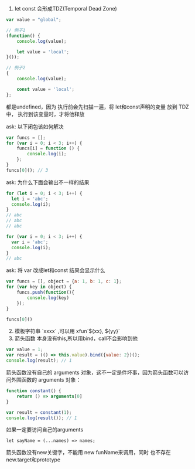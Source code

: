 1. let const 会形成TDZ(Temporal Dead Zone)
```js
var value = "global";

// 例子1
(function() {
    console.log(value);

    let value = 'local';
}());

// 例子2
{
    console.log(value);

    const value = 'local';
};
```
都是undefined，因为 执行前会先扫描一遍，将 let和const声明的变量 放到 TDZ中， 执行到该变量时，才将他释放

ask: 以下闭包该如何解决
```js
var funcs = [];
for (var i = 0; i < 3; i++) {
    funcs[i] = function () {
        console.log(i);
    };
}
funcs[0](); // 3
```
ask: 为什么下面会输出不一样的结果
```js
for (let i = 0; i < 3; i++) {
  let i = 'abc';
  console.log(i);
}
// abc
// abc
// abc

for (var i = 0; i < 3; i++) {
  var i = 'abc';
  console.log(i);
}
// abc
```
ask: 将 var 改成let和const 结果会显示什么
```js
var funcs = [], object = {a: 1, b: 1, c: 1};
for (var key in object) {
    funcs.push(function(){
        console.log(key)
    });
}

funcs[0]()
```


2. 模板字符串 \`xxxx\` ,可以用 xfun\`${xx}, ${yy}\`
3. 箭头函数
本身没有this,所以用bind，call不会影响到他
```js
var value = 1;
var result = (() => this.value).bind({value: 2})();
console.log(result); // 1
```
箭头函数没有自己的 arguments 对象，这不一定是件坏事，因为箭头函数可以访问外围函数的 arguments 对象：
```js
function constant() {
    return () => arguments[0]
}

var result = constant(1);
console.log(result()); // 1
```
如果一定要访问自己的arguments
```
let sayName = (...names) => names;
```
箭头函数没有new关键字，不能用 new funName来调用，同时 也不存在new.target和prototype